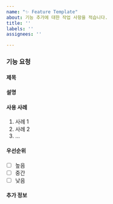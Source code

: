 ```yaml
---
name: "✨ Feature Template"
about: 기능 추가에 대한 작업 사항을 적습니다.
title: ''
labels: ''
assignees: ''

---
```


### 기능 요청

#### 제목
<!-- 요청하는 기능의 제목을 간단하고 명확하게 작성해주세요. -->

#### 설명
<!-- 요청하는 기능에 대한 상세한 설명을 작성해주세요. -->
<!-- 예를 들어, 이 기능이 왜 필요한지, 어떤 문제를 해결할 수 있는지 등을 설명해주세요. -->

#### 사용 사례
<!-- 이 기능을 어떤 상황에서 사용할 수 있는지 예시를 들어주세요. -->
1. 사례 1
2. 사례 2
3. ...

#### 우선순위
<!-- 이 기능의 우선순위를 선택해주세요. (높음, 중간, 낮음) -->
- [ ] 높음
- [ ] 중간
- [ ] 낮음

#### 추가 정보
<!-- 이 기능과 관련된 추가 정보가 있다면 작성해주세요. -->
<!-- 예를 들어, 유사한 기능의 링크, 참고 자료, 관련 이슈 번호 등이 있다면 첨부해주세요. -->
